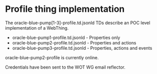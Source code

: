 # Profile thing implementation

The oracle-blue-pump[1-3]-profile.td.jsonld TDs describe an POC level implementation of a WebThing.

* oracle-blue-pump1-profile.td.jsonld - Properties only
* oracle-blue-pump2-profile.td.jsonld - Properties and actions
* oracle-blue-pump3-profile.td.jsonld - Properties, actions and events

oracle-blue-pump2-profile is currently online.

Credentials have been sent to the WOT WG email reflector.
